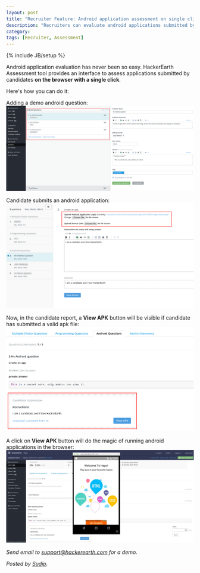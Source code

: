 ```yaml
---
layout: post
title: "Recruiter Feature: Android application assessment on single click"
description: "Recruiters can evaluate android applications submitted by candidate in the browser"
category:
tags: [Recruiter, Assessment]
---
```

{% include JB/setup %}

Android application evaluation has never been so easy. HackerEarth Assessment
tool provides an interface to assess applications submitted by candidates **on the browser
with a single click**.

Here's how you can do it:

Adding a demo android question:
<img src="/images/android_0.png" />

Candidate submits an android application:
<img src="/images/android_1.png" />

Now, in the candidate report, a **View APK** button will be visible if candidate has
submitted a valid apk file:
<img src="/images/android_2.png" />

A click on **View APK** button will do the magic of running android
applications in the browser:
<img src="/images/android_3.png" />


*Send email to [support@hackerearth.com](mailto:support@hackerearth.com) for a
demo.*

*Posted by [Sudip](http://hck.re/iamsudip).*


